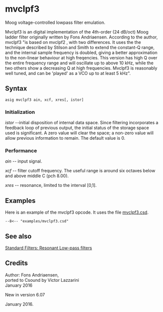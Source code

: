 <!--
id:mvclpf3
category:Signal Modifiers:Standard Filters:Resonant
-->
# mvclpf3
Moog voltage-controlled lowpass filter emulation.

Mvclpf3 is an digital implementation of the 4th-order (24 dB/oct) Moog ladder filter originally written by Fons Andriaensen. According to the author, mvclpf3 "is based on mvclpf2 , with two differences. It uses the the technique described by Stilson and Smith to extend the constant-Q range, and the internal sample frequency is doubled, giving a better approximation to the non-linear behaviour at high freqencies. This version has high Q over the entire frequency range and will oscillate up to above 10 kHz, while the two others show a decreasing Q at high frequencies. Mvclpf3  is reasonably well tuned, and can be 'played' as a VCO up to at least 5 kHz".

## Syntax
``` csound-orc
asig mvclpf3 ain, xcf, xres[, istor]
```

### Initialization

_istor_ --initial disposition of internal data space. Since filtering incorporates a feedback loop of previous output, the initial status of the storage space used is significant.  A zero value will clear the space; a non-zero value will allow previous information to remain. The default value is 0.

### Performance

_ain_ -- input signal.

_xcf_ -- filter cutoff frequency. The useful range is around six octaves below and above middle C (pch 8.00).

_xres_ -- resonance, limited to the interval [0,1].

## Examples

Here is an example of the mvclpf3 opcode. It uses the file [mvclpf3.csd](../../examples/mvclpf3.csd).

``` csound-csd title="Example of the mvclpf3 opcode." linenums="1"
--8<-- "examples/mvclpf3.csd"
```

## See also

[Standard Filters: Resonant Low-pass filters](../../sigmod/standard)

## Credits

Author: Fons Andriaensen, <br>
ported to Csound by Victor Lazzarini<br>
January 2016<br>

New in version 6.07

January 2016.
